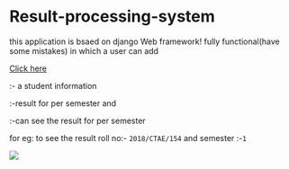 # Result-processing-system

this application is bsaed on django Web framework! fully functional(have some mistakes) in which a user can add 
   
  
  
  
  
   <a href ="https://rpssss.herokuapp.com/">Click here</a>
  
  :- a student information 

  :-result for per semester and  

  :-can see the result for per semester
  
  
  for eg: to see the result roll no:- `2018/CTAE/154` and semester :-`1`


<img src="https://user-images.githubusercontent.com/47344024/120779245-841eef80-c544-11eb-80c5-12958909de7e.png">
